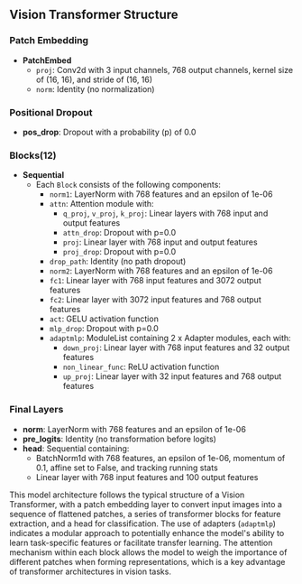 ## Vision Transformer Structure

### Patch Embedding
- **PatchEmbed**
  - `proj`: Conv2d with 3 input channels, 768 output channels, kernel size of (16, 16), and stride of (16, 16)
  - `norm`: Identity (no normalization)

### Positional Dropout
- **pos_drop**: Dropout with a probability (p) of 0.0

### Blocks(12)
- **Sequential**
  - Each `Block` consists of the following components:
    - `norm1`: LayerNorm with 768 features and an epsilon of 1e-06
    - `attn`: Attention module with:
      - `q_proj`, `v_proj`, `k_proj`: Linear layers with 768 input and output features
      - `attn_drop`: Dropout with p=0.0
      - `proj`: Linear layer with 768 input and output features
      - `proj_drop`: Dropout with p=0.0
    - `drop_path`: Identity (no path dropout)
    - `norm2`: LayerNorm with 768 features and an epsilon of 1e-06
    - `fc1`: Linear layer with 768 input features and 3072 output features
    - `fc2`: Linear layer with 3072 input features and 768 output features
    - `act`: GELU activation function
    - `mlp_drop`: Dropout with p=0.0
    - `adaptmlp`: ModuleList containing 2 x Adapter modules, each with:
      - `down_proj`: Linear layer with 768 input features and 32 output features
      - `non_linear_func`: ReLU activation function
      - `up_proj`: Linear layer with 32 input features and 768 output features

### Final Layers
- **norm**: LayerNorm with 768 features and an epsilon of 1e-06
- **pre_logits**: Identity (no transformation before logits)
- **head**: Sequential containing:
  - BatchNorm1d with 768 features, an epsilon of 1e-06, momentum of 0.1, affine set to False, and tracking running stats
  - Linear layer with 768 input features and 100 output features

This model architecture follows the typical structure of a Vision Transformer, with a patch embedding layer to convert input images into a sequence of flattened patches, a series of transformer blocks for feature extraction, and a head for classification. The use of adapters (`adaptmlp`) indicates a modular approach to potentially enhance the model's ability to learn task-specific features or facilitate transfer learning. The attention mechanism within each block allows the model to weigh the importance of different patches when forming representations, which is a key advantage of transformer architectures in vision tasks.
